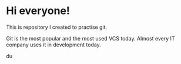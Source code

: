 # Hi everyone!

This is repository I created to practise git.

Git is the most popular and the most used VCS today. Almost every IT company uses it in development today.

du
